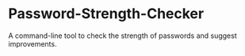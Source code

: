 # Password-Strength-Checker
A command-line tool to check the strength of passwords and suggest improvements.
